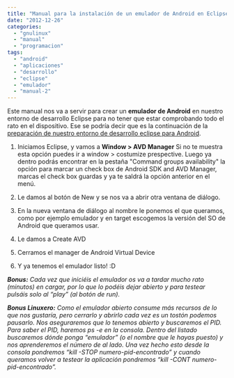 ```yaml
---
title: "Manual para la instalación de un emulador de Android en Eclipse"
date: "2012-12-26"
categories: 
  - "gnulinux"
  - "manual"
  - "programacion"
tags: 
  - "android"
  - "aplicaciones"
  - "desarrollo"
  - "eclipse"
  - "emulador"
  - "manual-2"
---
```


Este manual nos va a servir para crear un **emulador de Android** en nuestro entorno de desarrollo Eclipse para no tener que estar comprobando todo el rato en el dispositivo. Ese se podría decir que es la continuación de la [preparación de nuestro entorno de desarrollo eclipse para Android](http://rocreguant.com/configurar-eclipse-para-programar-para-android/373/ "Configurar eclipse para programar para Android").

1. Iniciamos Eclipse, y vamos a **Window > AVD Manager** Si no te muestra esta opción puedes ir a window > costumize prespective. Luego ya dentro podrás encontrar en la pestaña "Command groups availability" la opción para marcar un check box de Android SDK and AVD Manager, marcas el check box guardas y ya te saldrá la opción anterior en el menú.
    

1. Le damos al botón de New y se nos va a abrir otra ventana de diálogo.
    
2. En la nueva ventana de diálogo al nombre le ponemos el que queramos, como por ejemplo emulador y en target escogemos la versión del SO de Android que queramos usar.
    
3. Le damos a Create AVD
    
4. Cerramos el manager de Android Virtual Device
    
5. Y ya tenemos el emulador listo! :D
    

_**Bonus:** Cada vez que iniciéis el emulador os va a tardar mucho rato (minutos) en cargar, por lo que lo podéis dejar abierto y para testear pulsáis solo al “play” (al botón de run)._

_**Bonus Linuxero:** Como el emulador abierto consume más recursos de lo que nos gustaría, pero cerrarlo y abrirlo cada vez es un tostón podemos pausarlo. Nos aseguraremos que lo tenemos abierto y buscaremos el PID. Para saber el PID, haremos ps -e en la consola. Dentro del listado buscaremos dónde ponga “emulador” (o el nombre que le hayas puesto) y nos aprenderemos el número de al lado. Una vez hecho esto desde la consola pondremos “kill -STOP numero-pid-encontrado” y cuando queramos volver a testear la aplicación pondremos “kill -CONT numero-pid-encontrado”._
